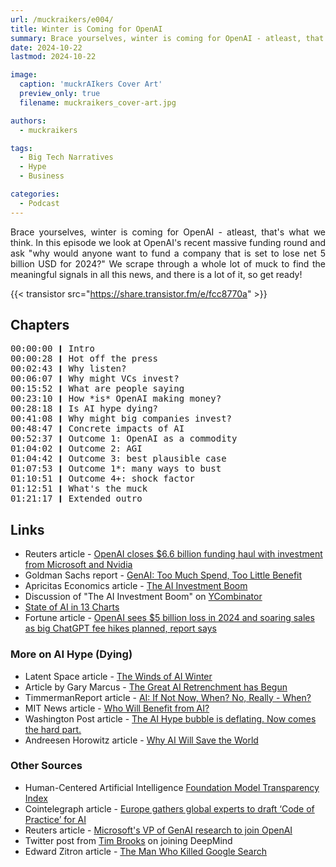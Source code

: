 ```yaml
---
url: /muckraikers/e004/
title: Winter is Coming for OpenAI
summary: Brace yourselves, winter is coming for OpenAI - atleast, that's what we think.
date: 2024-10-22
lastmod: 2024-10-22

image:
  caption: 'muckrAIkers Cover Art'
  preview_only: true
  filename: muckraikers_cover-art.jpg

authors:
  - muckraikers

tags:
  - Big Tech Narratives
  - Hype
  - Business

categories:
  - Podcast
---
```


<div style="text-align: justify">
Brace yourselves, winter is coming for OpenAI - atleast, that's what we think. In this episode we look at OpenAI's recent massive funding round and ask "why would anyone want to fund a company that is set to lose net 5 billion USD for 2024?" We scrape through a whole lot of muck to find the meaningful signals in all this news, and there is a lot of it, so get ready!

{{< transistor src="https://share.transistor.fm/e/fcc8770a" >}}
</div>

## Chapters
<div style="text-align: left; font-family:monospace;">
00:00:00 ❙ Intro<br>
00:00:28 ❙ Hot off the press<br>
00:02:43 ❙ Why listen?<br>
00:06:07 ❙ Why might VCs invest?<br>
00:15:52 ❙ What are people saying<br>
00:23:10 ❙ How *is* OpenAI making money?<br>
00:28:18 ❙ Is AI hype dying?<br>
00:41:08 ❙ Why might big companies invest?<br>
00:48:47 ❙ Concrete impacts of AI<br>
00:52:37 ❙ Outcome 1: OpenAI as a commodity<br>
01:04:02 ❙ Outcome 2: AGI<br>
01:04:42 ❙ Outcome 3: best plausible case<br>
01:07:53 ❙ Outcome 1*: many ways to bust<br>
01:10:51 ❙ Outcome 4+: shock factor<br>
01:12:51 ❙ What's the muck<br>
01:21:17 ❙ Extended outro
</div>

## Links
- Reuters article - [OpenAI closes $6.6 billion funding haul with investment from Microsoft and Nvidia](https://www.reuters.com/technology/artificial-intelligence/openai-closes-66-billion-funding-haul-valuation-157-billion-with-investment-2024-10-02/)
- Goldman Sachs report - [GenAI: Too Much Spend, Too Little Benefit](https://www.goldmansachs.com/images/migrated/insights/pages/gs-research/gen-ai--too-much-spend%2C-too-little-benefit-/TOM_AI%202.0_ForRedaction.pdf)
- Apricitas Economics article - [The AI Investment Boom](https://www.apricitas.io/p/the-ai-investment-boom)
- Discussion of "The AI Investment Boom" on [YCombinator](https://news.ycombinator.com/item?id=41895746)
- [State of AI in 13 Charts](https://hai.stanford.edu/news/ai-index-state-ai-13-charts)
- Fortune article - [OpenAI sees $5 billion loss in 2024 and soaring sales as big ChatGPT fee hikes planned, report says](https://finance.yahoo.com/news/openai-sees-5-billion-loss-170306927.html)


### More on AI Hype (Dying)
- Latent Space article - [The Winds of AI Winter](https://www.latent.space/p/mar-jun-2024)
- Article by Gary Marcus - [The Great AI Retrenchment has Begun](https://garymarcus.substack.com/p/the-great-ai-retrenchment-has-begun)
- TimmermanReport article - [AI: If Not Now, When? No, Really - When?](https://timmermanreport.com/2024/07/ai-if-not-now-when-no-really-when/)
- MIT News article - [Who Will Benefit from AI?](https://news.mit.edu/2023/who-will-benefit-ai-machine-usefulness-0929)
- Washington Post article - [The AI Hype bubble is deflating. Now comes the hard part.](https://www.washingtonpost.com/technology/2024/04/18/ai-bubble-hype-dying-money/)
- Andreesen Horowitz article - [Why AI Will Save the World](https://a16z.com/ai-will-save-the-world/)


### Other Sources
- Human-Centered Artificial Intelligence [Foundation Model Transparency Index](https://hai.stanford.edu/news/introducing-foundation-model-transparency-index)
- Cointelegraph article - [Europe gathers global experts to draft ‘Code of Practice’ for AI](https://cointelegraph.com/news/europe-gathers-global-experts-to-draft-code-of-practice-for-gen-ai)
- Reuters article - [Microsoft's VP of GenAI research to join OpenAI](https://www.reuters.com/technology/microsofts-vp-genai-research-join-openai-2024-10-14/)
- Twitter post from [Tim Brooks](https://x.com/_tim_brooks/status/1841982327431561528) on joining DeepMind
- Edward Zitron article - [The Man Who Killed Google Search](https://www.wheresyoured.at/the-men-who-killed-google/)
